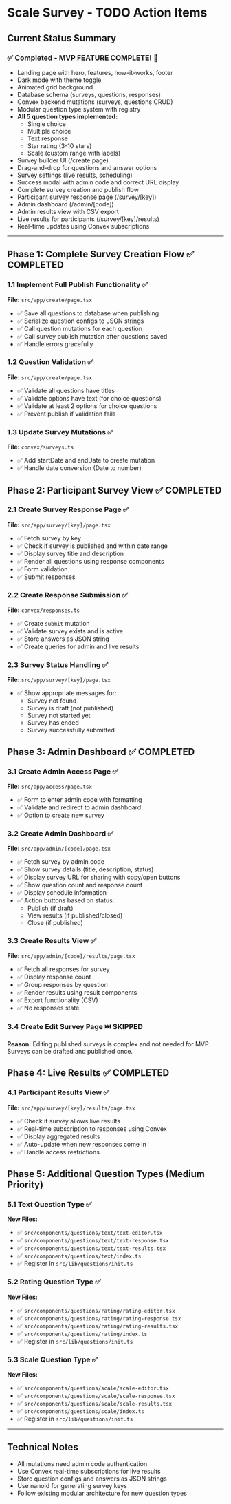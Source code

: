 # Scale Survey - TODO Action Items

## Current Status Summary

### ✅ Completed - MVP FEATURE COMPLETE! 🎉
- Landing page with hero, features, how-it-works, footer
- Dark mode with theme toggle
- Animated grid background
- Database schema (surveys, questions, responses)
- Convex backend mutations (surveys, questions CRUD)
- Modular question type system with registry
- **All 5 question types implemented:**
  - Single choice
  - Multiple choice
  - Text response
  - Star rating (3-10 stars)
  - Scale (custom range with labels)
- Survey builder UI (/create page)
- Drag-and-drop for questions and answer options
- Survey settings (live results, scheduling)
- Success modal with admin code and correct URL display
- Complete survey creation and publish flow
- Participant survey response page (/survey/[key])
- Admin dashboard (/admin/[code])
- Admin results view with CSV export
- Live results for participants (/survey/[key]/results)
- Real-time updates using Convex subscriptions

---

## Phase 1: Complete Survey Creation Flow ✅ COMPLETED

### 1.1 Implement Full Publish Functionality ✅
**File:** `src/app/create/page.tsx`
- ✅ Save all questions to database when publishing
- ✅ Serialize question configs to JSON strings
- ✅ Call question mutations for each question
- ✅ Call survey publish mutation after questions saved
- ✅ Handle errors gracefully

### 1.2 Question Validation ✅
**File:** `src/app/create/page.tsx`
- ✅ Validate all questions have titles
- ✅ Validate options have text (for choice questions)
- ✅ Validate at least 2 options for choice questions
- ✅ Prevent publish if validation fails

### 1.3 Update Survey Mutations ✅
**File:** `convex/surveys.ts`
- ✅ Add startDate and endDate to create mutation
- ✅ Handle date conversion (Date to number)

## Phase 2: Participant Survey View ✅ COMPLETED

### 2.1 Create Survey Response Page ✅
**File:** `src/app/survey/[key]/page.tsx`
- ✅ Fetch survey by key
- ✅ Check if survey is published and within date range
- ✅ Display survey title and description
- ✅ Render all questions using response components
- ✅ Form validation
- ✅ Submit responses

### 2.2 Create Response Submission ✅
**File:** `convex/responses.ts`
- ✅ Create `submit` mutation
- ✅ Validate survey exists and is active
- ✅ Store answers as JSON string
- ✅ Create queries for admin and live results

### 2.3 Survey Status Handling ✅
**File:** `src/app/survey/[key]/page.tsx`
- ✅ Show appropriate messages for:
  - Survey not found
  - Survey is draft (not published)
  - Survey not started yet
  - Survey has ended
  - Survey successfully submitted

## Phase 3: Admin Dashboard ✅ COMPLETED

### 3.1 Create Admin Access Page ✅
**File:** `src/app/access/page.tsx`
- ✅ Form to enter admin code with formatting
- ✅ Validate and redirect to admin dashboard
- ✅ Option to create new survey

### 3.2 Create Admin Dashboard ✅
**File:** `src/app/admin/[code]/page.tsx`
- ✅ Fetch survey by admin code
- ✅ Show survey details (title, description, status)
- ✅ Display survey URL for sharing with copy/open buttons
- ✅ Show question count and response count
- ✅ Display schedule information
- ✅ Action buttons based on status:
  - Publish (if draft)
  - View results (if published/closed)
  - Close (if published)

### 3.3 Create Results View ✅
**File:** `src/app/admin/[code]/results/page.tsx`
- ✅ Fetch all responses for survey
- ✅ Display response count
- ✅ Group responses by question
- ✅ Render results using result components
- ✅ Export functionality (CSV)
- ✅ No responses state

### 3.4 Create Edit Survey Page ⏭️ SKIPPED
**Reason:** Editing published surveys is complex and not needed for MVP. Surveys can be drafted and published once.

## Phase 4: Live Results ✅ COMPLETED

### 4.1 Participant Results View ✅
**File:** `src/app/survey/[key]/results/page.tsx`
- ✅ Check if survey allows live results
- ✅ Real-time subscription to responses using Convex
- ✅ Display aggregated results
- ✅ Auto-update when new responses come in
- ✅ Handle access restrictions

## Phase 5: Additional Question Types (Medium Priority)

### 5.1 Text Question Type ✅
**New Files:**
- ✅ `src/components/questions/text/text-editor.tsx`
- ✅ `src/components/questions/text/text-response.tsx`
- ✅ `src/components/questions/text/text-results.tsx`
- ✅ `src/components/questions/text/index.ts`
- ✅ Register in `src/lib/questions/init.ts`

### 5.2 Rating Question Type ✅
**New Files:**
- ✅ `src/components/questions/rating/rating-editor.tsx`
- ✅ `src/components/questions/rating/rating-response.tsx`
- ✅ `src/components/questions/rating/rating-results.tsx`
- ✅ `src/components/questions/rating/index.ts`
- ✅ Register in `src/lib/questions/init.ts`

### 5.3 Scale Question Type ✅
**New Files:**
- ✅ `src/components/questions/scale/scale-editor.tsx`
- ✅ `src/components/questions/scale/scale-response.tsx`
- ✅ `src/components/questions/scale/scale-results.tsx`
- ✅ `src/components/questions/scale/index.ts`
- ✅ Register in `src/lib/questions/init.ts`

---

## Technical Notes

- All mutations need admin code authentication
- Use Convex real-time subscriptions for live results
- Store question configs and answers as JSON strings
- Use nanoid for generating survey keys
- Follow existing modular architecture for new question types
